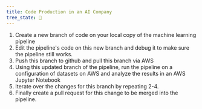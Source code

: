 ```yaml
---
title: Code Production in an AI Company
tree_state: 🌱
---
```



1. Create a new branch of code on your local copy of the machine learning pipeline
2. Edit the pipeline's code on this new branch and debug it to make sure the pipeline still works.
3. Push this branch to github and pull this branch via AWS
4. Using this updated branch of the pipeline, run the pipeline on a configuration of datasets on AWS and analyze the results in an AWS Jupyter Notebook
5. Iterate over the changes for this branch by repeating 2-4.
6. Finally create a pull request for this change to be merged into the pipeline.